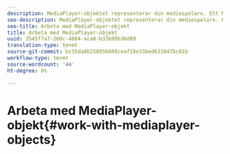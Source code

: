```yaml
---
description: MediaPlayer-objektet representerar din mediespelare. Ett MediaPlayerItem representerar ljud eller video i spelaren.
seo-description: MediaPlayer-objektet representerar din mediespelare. Ett MediaPlayerItem representerar ljud eller video i spelaren.
seo-title: Arbeta med MediaPlayer-objekt
title: Arbeta med MediaPlayer-objekt
uuid: 3545f7a7-260c-4004-aca8-b33b99b36d89
translation-type: tm+mt
source-git-commit: bc35da8b258056809ceaf18e33bed631047bc81b
workflow-type: tm+mt
source-wordcount: '44'
ht-degree: 0%

---
```



# Arbeta med MediaPlayer-objekt{#work-with-mediaplayer-objects}
